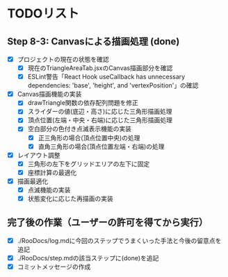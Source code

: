 # TODOリスト

## Step 8-3: Canvasによる描画処理 (done)

- [x] プロジェクトの現在の状態を確認
  - [x] 現在のTriangleAreaTab.jsxのCanvas描画部分を確認
  - [x] ESLint警告「React Hook useCallback has unnecessary dependencies: 'base', 'height', and 'vertexPosition'」の確認
- [x] Canvas描画機能の実装
  - [x] drawTriangle関数の依存配列問題を修正
  - [x] スライダーの値(底辺・高さ)に応じた三角形描画処理
  - [x] 頂点位置(左端・中央・右端)に応じた三角形描画処理
  - [x] 空白部分の色付き点滅表示機能の実装
    - [x] 正三角形の場合(頂点位置中央)の処理
    - [x] 直角三角形の場合(頂点位置左端・右端)の処理
- [x] レイアウト調整
  - [x] 三角形の左下をグリッドエリアの左下に固定
  - [x] 座標計算の最適化
- [x] 描画最適化
  - [x] 点滅機能の実装
  - [x] 状態変化に応じた再描画の実装

## 完了後の作業（ユーザーの許可を得てから実行）

- [x] ./RooDocs/log.mdに今回のステップでうまくいった手法と今後の留意点を追記
- [x] ./RooDocs/step.mdの該当ステップに(done)を追記
- [x] コミットメッセージの作成
